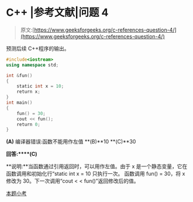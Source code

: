 # C++ |参考文献|问题 4

> 原文:[https://www.geeksforgeeks.org/c-references-question-4/](https://www.geeksforgeeks.org/c-references-question-4/)

预测后续 C++程序的输出。

```cpp
#include<iostream>
using namespace std;

int &fun()
{
    static int x = 10;
    return x;
}
int main()
{
    fun() = 30;
    cout << fun();
    return 0;
}
```

**(A)** 编译器错误:函数不能用作左值
**(B)**10
**(C)**30

**回答:****(C)**

**说明:**当函数通过引用返回时，可以用作左值。由于 x 是一个静态变量，它在函数调用和初始化行“static int x = 10 只执行一次。
函数调用 fun() = 30，将 x 修改为 30。下一次调用“cout < < fun()”返回修改后的值。

[本题小考](https://www.geeksforgeeks.org/quiz-corner-gq/)